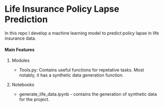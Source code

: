 # Life Insurance Policy Lapse Prediction

In this repo I develop a machine learning model to predict policy lapse in life insurance data.

#### Main Features

1. Modules

    - Tools.py: Contains useful functions for repetative tasks. Most notably, it has a synthetic data generation function.

2. Notebooks

    - generate_life_data.ipynb - contains the generation of synthetic data for the project.


